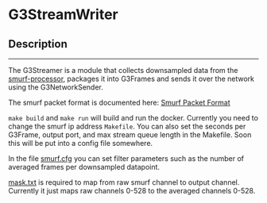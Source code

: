 # G3StreamWriter

## Description
-------------------
The G3Streamer is a module that collects downsampled data from the
[smurf-processor](https://github.com/slaclab/smurf-processor),
packages it into G3Frames and sends it over the network using the G3NetworkSender.

The smurf packet format is documented here:
[Smurf Packet Format](https://github.com/slaclab/smurf-processor/blob/master/README.SmurfPacket.md)

`make build` and `make run` will build and run the docker. 
Currently you need to change the smurf ip address `Makefile`.
You can also set the seconds per G3Frame, output port, and max stream queue length in the Makefile.
Soon this will be put into a config file somewhere.

In the file [smurf.cfg](./smurf.cfg) you can set filter parameters such as the number of averaged frames per downsampled datapoint.

[mask.txt](./mask.txt) is required to map from raw smurf channel to output channel. Currently it just maps raw channels 0-528 to the averaged channels 0-528.
